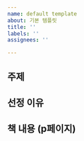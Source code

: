 ```yaml
---
name: default template
about: 기본 템플릿
title: ''
labels: ''
assignees: ''

---
```


## 주제

## 선정 이유

## 책 내용 (p페이지)
